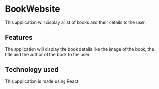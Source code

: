 # BookWebsite

This application will display a list of books and their details to the user.

## Features

The application will display the book details like the image of the book, the title and the author of the book to the user. 

## Technology used

This application is made using React

